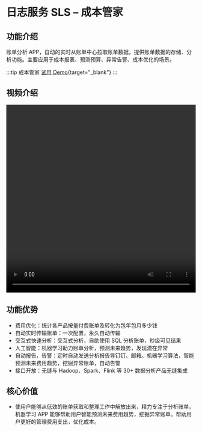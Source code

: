 # 日志服务 SLS – 成本管家

## 功能介绍

账单分析 APP，自动的实时从账单中心拉取账单数据，提供账单数据的存储、分析功能。主要应用于成本报表、预测预算、异常告警、成本优化的场景。

:::tip 成本管家
[试用 Demo](/playground/demo.html?dest=/lognext/app/bill_app){target="_blank"}
:::

## 视频介绍

<video src="https://static-aliyun-doc.oss-cn-hangzhou.aliyuncs.com/file-manage-files/zh-CN/20230806/hkbx/SLS成本管家.mp4" controls="controls" width="100%" height="500" autoplay="autoplay">
您的浏览器不支持 video 标签。
</video>

## 功能优势

- 费用优化：统计各产品按量付费账单及转化为包年包月多少钱
- 自动实时传输账单：一次配置，永久自动传输
- 交互式快速分析：交互式分析，自助使用 SQL 分析账单，秒级可见结果
- 人工智能：机器学习助力账单分析，预测未来趋势，发现潜在异常
- 自动报告，告警：定时自动发送分析报告导钉钉、邮箱。机器学习算法，智能预测未来费用趋势，挖掘异常账单，自动告警
- 接口开放：无缝与 Hadoop、Spark、Flink 等 30+ 数据分析产品无缝集成

## 核心价值

- 使用户能够从低效的账单获取和整理工作中解放出来，精力专注于分析账单。机器学习 APP 能够帮助用户智能预测未来费用趋势，挖掘异常账单。帮助用户更好的管理费用支出，优化成本。
